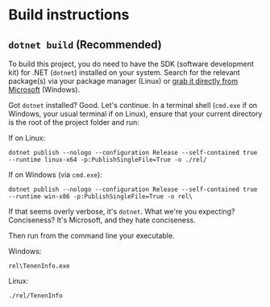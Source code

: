 # Build instructions

## `dotnet build` (Recommended)

To build this project, you do need to have the SDK (software development kit) for .NET (`dotnet`) installed on your system.
Search for the relevant package(s) via your package manager (Linux) or [grab it directly from Microsoft](https://dotnet.microsoft.com/en-us/download) (Windows).

Got `dotnet` installed?
Good.
Let's continue.
In a terminal shell (`cmd.exe` if on Windows, your usual terminal if on Linux), ensure that your current directory is the root of the project folder and run:

If on Linux:
```
dotnet publish --nologo --configuration Release --self-contained true --runtime linux-x64 -p:PublishSingleFile=True -o ./rel/
```

If on Windows (via `cmd.exe`):
```
dotnet publish --nologo --configuration Release --self-contained true --runtime win-x86 -p:PublishSingleFile=True -o rel\
```

If that seems overly verbose, it's `dotnet`.
What we're you expecting?
Conciseness?
It's Microsoft, and they hate conciseness.

Then run from the command line your executable.

Windows:
```
rel\TenenInfo.exe
```

Linux:
```
./rel/TenenInfo
```
